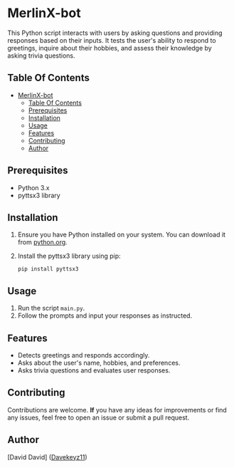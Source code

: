 # MerlinX-bot

This Python script interacts with users by asking questions and providing responses based on their inputs. It tests the user's ability to respond to greetings, inquire about their hobbies, and assess their knowledge by asking trivia questions.

## Table Of Contents

- [MerlinX-bot](#merlinx-bot)
  - [Table Of Contents](#table-of-contents)
  - [Prerequisites](#prerequisites)
  - [Installation](#installation)
  - [Usage](#usage)
  - [Features](#features)
  - [Contributing](#contributing)
  - [Author](#author)

## Prerequisites

- Python 3.x
- pyttsx3 library

## Installation

1. Ensure you have Python installed on your system. You can download it from [python.org](https://www.python.org/downloads/).
2. Install the pyttsx3 library using pip:

    ```
    pip install pyttsx3
    ```

## Usage

1. Run the script `main.py`.
2. Follow the prompts and input your responses as instructed.

## Features

- Detects greetings and responds accordingly.
- Asks about the user's name, hobbies, and preferences.
- Asks trivia questions and evaluates user responses.

## Contributing

Contributions are welcome. **If** you have any ideas for improvements or find any issues, feel free to open an issue or submit a pull request.



## Author

[David David] ([Davekeyz11](https://github.com/davekeyz11))
